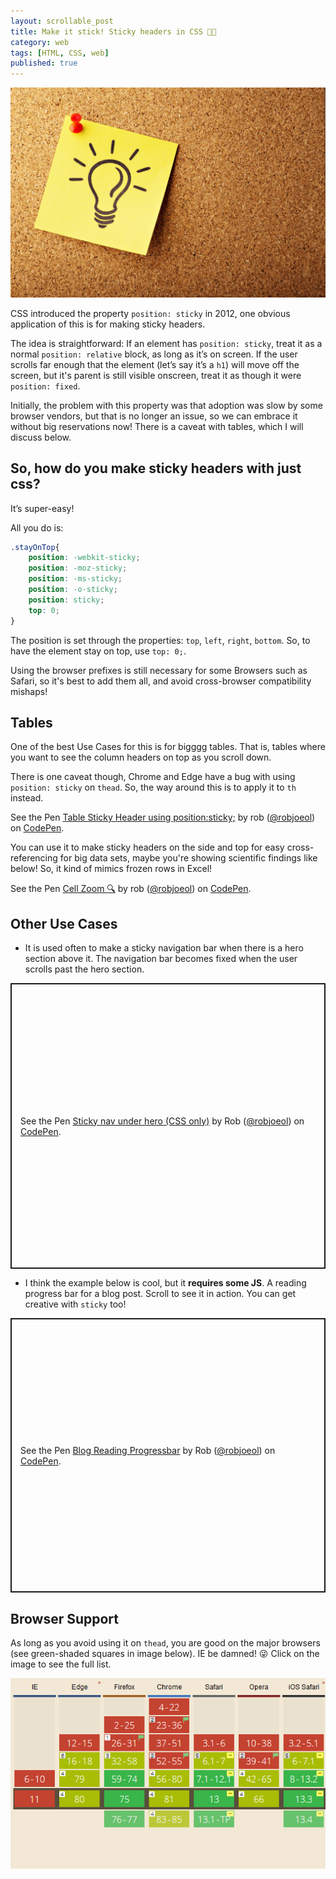 ```yaml
---
layout: scrollable_post
title: Make it stick! Sticky headers in CSS 🦎🔝
category: web
tags: [HTML, CSS, web]
published: true
---
```

![banner image of sticky post-it](/assets/img/blog/2018-07-31-sticky-headers/banner.jpg)

CSS introduced the property `position: sticky` in 2012, one obvious application of this is for making sticky headers. 

The idea is straightforward: If an element has `position: sticky`, treat it as a normal `position: relative` block, as long as it’s on screen. If the user scrolls far enough that the element (let’s say it’s a `h1`) will move off the screen, but it's parent is still visible onscreen, treat it as though it were `position: fixed`. 

Initially, the problem with this property was that adoption was slow by some browser vendors, but that is no longer an issue, so we can embrace it without big reservations now! There is a caveat with tables, which I will discuss below.

## So, how do you make sticky headers with just css?

It’s super-easy! 

All you do is:

```css
.stayOnTop{
    position: -webkit-sticky;
    position: -moz-sticky;
    position: -ms-sticky;
    position: -o-sticky;
    position: sticky;
    top: 0;
}
```
The position is set through the properties: `top`, `left`, `right`, `bottom`. So, to have the element stay on top, use `top: 0;`. 

Using the browser prefixes is still necessary for some Browsers such as Safari, so it's best to add them all, and avoid cross-browser compatibility mishaps!

## Tables

One of the best Use Cases for this is for bigggg tables. That is, tables where you want to see the column headers on top as you scroll down.

There is one caveat though, Chrome and Edge have a bug with using `position: sticky` on `thead`. So, the way around this is to apply it to `th` instead.

<p data-height="500" data-theme-id="0" data-slug-hash="MBvLLZ" data-default-tab="result" data-user="robjoeol" data-pen-title="Table Sticky Header using position:sticky;" class="codepen">See the Pen <a href="https://codepen.io/robjoeol/pen/MBvLLZ/">Table Sticky Header using position:sticky;</a> by rob (<a href="https://codepen.io/robjoeol">@robjoeol</a>) on <a href="https://codepen.io">CodePen</a>.</p>
<script async src="https://static.codepen.io/assets/embed/ei.js"></script>

You can use it to make sticky headers on the side and top for easy cross-referencing for big data sets, maybe you're showing scientific findings like below! So, it kind of mimics frozen rows in Excel!

<p data-height="417" data-theme-id="0" data-slug-hash="KBQbNG" data-default-tab="result" data-user="robjoeol" data-pen-title="Cell Zoom 🔍" class="codepen">See the Pen <a href="https://codepen.io/robjoeol/pen/KBQbNG/">Cell Zoom 🔍</a> by rob (<a href="https://codepen.io/robjoeol">@robjoeol</a>) on <a href="https://codepen.io">CodePen</a>.</p>


## Other Use Cases

- It is used often to make a sticky navigation bar when there is a hero section above it. The navigation bar becomes fixed when the user scrolls past the hero section.

<p class="codepen" data-height="457" data-theme-id="light" data-default-tab="result" data-user="robjoeol" data-slug-hash="pojgrXz" style="height: 457px; box-sizing: border-box; display: flex; align-items: center; justify-content: center; border: 2px solid; margin: 1em 0; padding: 1em;" data-pen-title="Sticky nav under hero (CSS only)">
  <span>See the Pen <a href="https://codepen.io/robjoeol/pen/pojgrXz">
  Sticky nav under hero (CSS only)</a> by Rob (<a href="https://codepen.io/robjoeol">@robjoeol</a>)
  on <a href="https://codepen.io">CodePen</a>.</span>
</p>


- I think the example below is cool, but it **requires some JS**. A reading progress bar for a blog post. Scroll to see it in action. You can get creative with `sticky` too!

<p class="codepen" data-height="439" data-theme-id="light" data-default-tab="result" data-user="robjoeol" data-slug-hash="bGVpePR" style="height: 439px; box-sizing: border-box; display: flex; align-items: center; justify-content: center; border: 2px solid; margin: 1em 0; padding: 1em;" data-pen-title="Blog Reading Progressbar">
  <span>See the Pen <a href="https://codepen.io/robjoeol/pen/bGVpePR">
  Blog Reading Progressbar</a> by Rob (<a href="https://codepen.io/robjoeol">@robjoeol</a>)
  on <a href="https://codepen.io">CodePen</a>.</span>
</p>


## Browser Support

As long as you avoid using it on `thead`, you are good on the major browsers (see green-shaded squares in image below). IE be damned! 😜 Click on the image to see the full list.

<a href="https://caniuse.com/#feat=css-sticky"><img src="/assets/img/blog/2018-07-31-sticky-headers/caniuse.png" alt="browser support for position sticky"/></a>
